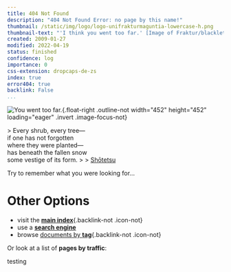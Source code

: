 ```yaml
---
title: 404 Not Found
description: "404 Not Found Error: no page by this name!"
thumbnail: /static/img/logo/logo-unifrakturmaguntia-lowercase-h.png
thumbnail-text: "'I think you went too far.' [Image of Fraktur/blackletter lowercase letter 'H', alluding to the 'G' Fraktur logo of Gwern.net, humorously implying that the reader who has triggered the 404-Not-Found error did so by going too far alphabetically past the 'G'.]"
created: 2009-01-27
modified: 2022-04-19
status: finished
confidence: log
importance: 0
css-extension: dropcaps-de-zs
index: true
error404: true
backlink: False
...
```


![You went too far.](/static/img/logo/logo-unifrakturmaguntia-lowercase-h.svg "Image of blackletter lowercase letter ‘H’, alluding to the ‘G’ Fraktur logo of Gwern.net, humorously implying that the reader who has triggered a 404 Not Found error went too far past the ‘G’."){.float-right .outline-not width="452" height="452" loading="eager" .invert .image-focus-not}

<div class="epigraph">
> Every shrub, every tree—<br />if one has not forgotten<br />where they were planted—<br />has beneath the fallen snow<br />some vestige of its form.
>
> <a href="https://en.wikipedia.org/wiki/Sh%C5%8Dtetsu" class="backlink-not id-not link-annotated link-live" title="WP: Shōtetsu (正徹, 1381–1459 CE) was a Japanese poet during the Muromachi period, and is considered to have been the last poet in the courtly waka tradition; a number of his disciples were important in the development of the renga art form, which led to the haiku.">Shōtetsu</a>
</div>

Try to remember what you were looking for...

# Other Options

- visit the [**main index**](/index "'Essays', N/A 2009"){.backlink-not .icon-not}
- use a [**search engine**](https://www.google.com/search?q=site%3Agwern.net)
- browse [documents by **tag**](/doc/index "‘Essays’, N/A 2009"){.backlink-not .icon-not}

Or look at a list of **pages by traffic**:

<div class="columns">
testing
</div>

